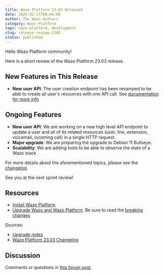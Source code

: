 ```yaml
---
title: Wazo Platform 23.03 Released
date: 2023-02-27T08:04:00
author: The Wazo Authors
category: Wazo Platform
tags: wazo-platform, development
slug: release-review-2303
status: published
---
```


Hello Wazo Platform community!

Here is a short review of the Wazo Platform 23.03 release.

## New Features in This Release
- **New user API**: The user creation endpoint has been revamped to be able to create all user's resources with one API call. See [documentation for more info](https://wazo-platform.org/uc-doc/api_sdk/rest_api/confd/user_management)

## Ongoing Features
- **New user API**: We are working on a new high level API endpoint to update a user and all of its related resources (user, line, extension, voicemail, incoming call) in a single HTTP request.
- **Major upgrade**: We are preparing the upgrade to Debian 11 Bullseye.
- **Scalability**: We are adding tools to be able to observe the state of a Wazo stack

For more details about the aforementioned topics, please see the [changelog](https://wazo-dev.atlassian.net/issues/?jql=project%3DWAZO%20AND%20fixVersion%3D23.03).

See you at the next sprint review!

## Resources

- [Install Wazo Platform](/use-cases)
- [Upgrade Wazo and Wazo Platform](/uc-doc/upgrade/). Be sure to read the
  [breaking changes](/uc-doc/upgrade/upgrade_notes#23-03)

Sources:

- [Upgrade notes](/uc-doc/upgrade/upgrade_notes#23-03)
- [Wazo Platform 23.03 Changelog](https://wazo-dev.atlassian.net/issues/?jql=project%3DWAZO%20AND%20fixVersion%3D23.03)

## Discussion

Comments or questions in
[this forum post](https://wazo-platform.discourse.group/t/blog-wazo-platform-23-03-released).
